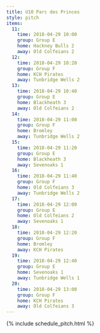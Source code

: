 ```yaml
---
title: U10 Parc des Princes
style: pitch
items:
  11:
    time: 2018-04-29 10:00
    group: Group E
    home: Hackney Bulls 2
    away: Old Colfeians 2
  12:
    time: 2018-04-29 10:20
    group: Group F
    home: KCH Pirates
    away: Tunbridge Wells 2
  13:
    time: 2018-04-29 10:40
    group: Group E
    home: Blackheath 3
    away: Old Colfeians 2
  14:
    time: 2018-04-29 11:00
    group: Group F
    home: Bromley
    away: Tunbridge Wells 2
  15:
    time: 2018-04-29 11:20
    group: Group E
    home: Blackheath 3
    away: Sevenoaks 1
  16:
    time: 2018-04-29 11:40
    group: Group F
    home: Old Colfeians 3
    away: Tunbridge Wells 2
  17:
    time: 2018-04-29 12:00
    group: Group E
    home: Old Colfeians 2
    away: Sevenoaks 1
  18:
    time: 2018-04-29 12:20
    group: Group F
    home: Bromley
    away: KCH Pirates
  19:
    time: 2018-04-29 12:40
    group: Group E
    home: Sevenoaks 1
    away: Tunbridge Wells 1
  20:
    time: 2018-04-29 13:00
    group: Group F
    home: KCH Pirates
    away: Old Colfeians 3
---
```


{% include schedule_pitch.html %}
